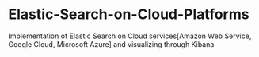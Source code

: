 # Elastic-Search-on-Cloud-Platforms
Implementation of Elastic Search on Cloud services[Amazon Web Service, Google Cloud, Microsoft Azure] and visualizing through Kibana
